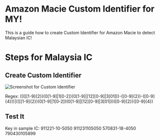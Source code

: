 # Amazon Macie Custom Identifier for MY!

This is a guide how to create Custom Identifier for Amazon Macie to detect Malaysian IC! 

# Steps for Malaysia IC
## Create Custom Identifier
![Screenshot for Custom Identifier]([asdasd](https://github.com/mraswinc/macie4my/blob/main/MacieCustomMYIC.png))

Regex:
((([[1-9]{2})(0[1-9]|1[0-2])(0[1-9]|[12][0-9]|3[01]))-([0-9]{2})-([0-9]{4}))|(([[1-9]{2})(0[1-9]|1[0-2])(0[1-9]|[12][0-9]|3[01]))([0-9]{2})([0-9]{4})

## Test It 
Key in sample IC:
911221-10-5050
911231105050
570831-18-4050
790430105899
